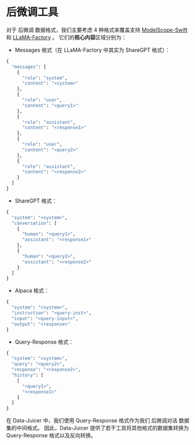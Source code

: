 # 后微调工具

对于 后微调 数据格式，我们主要考虑 4 种格式来覆盖支持 [ModelScope-Swift](https://github.com/modelscope/ms-swift/blob/main/docs/source_en/Customization/Custom-dataset.md) 和 [LLaMA-Factory](https://github.com/hiyouga/LLaMA-Factory/blob/main/data/README.md) 。
它们的**核心内容**区域分别为：

- Messages 格式（在 LLaMA-Factory 中其实为 ShareGPT 格式）：

```python
{
  "messages": [
    {
      "role": "system",
      "content": "<system>"
    },
    {
      "role": "user",
      "content": "<query1>"
    },
    {
      "role": "assistant",
      "content": "<response1>"
    },
    {
      "role": "user",
      "content": "<query2>"
    },
    {
      "role": "assistant",
      "content": "<response2>"
    }
  ]
}
```

- ShareGPT 格式：

```python
{
  "system": "<system>",
  "conversation": [
    {
      "human": "<query1>",
      "assistant": "<response1>"
    },
    {
      "human": "<query2>",
      "assistant": "<response2>"
    }
  ]
}
```

- Alpaca 格式：

```python
{
  "system": "<system>",
  "instruction": "<query-inst>",
  "input": "<query-input>",
  "output": "<response>"
}
```

- Query-Response 格式：

```python
{
  "system": "<system>",
  "query": "<query2>",
  "response": "<response2>",
  "history": [
    [
      "<query1>",
      "<response1>"
    ]
  ]
}
```

在 Data-Juicer 中，我们使用 Query-Response 格式作为我们 后微调对话 数据集的中间格式。
因此，Data-Juicer 提供了若干工具将其他格式的数据集转换为 Query-Response 格式以及反向转换。
